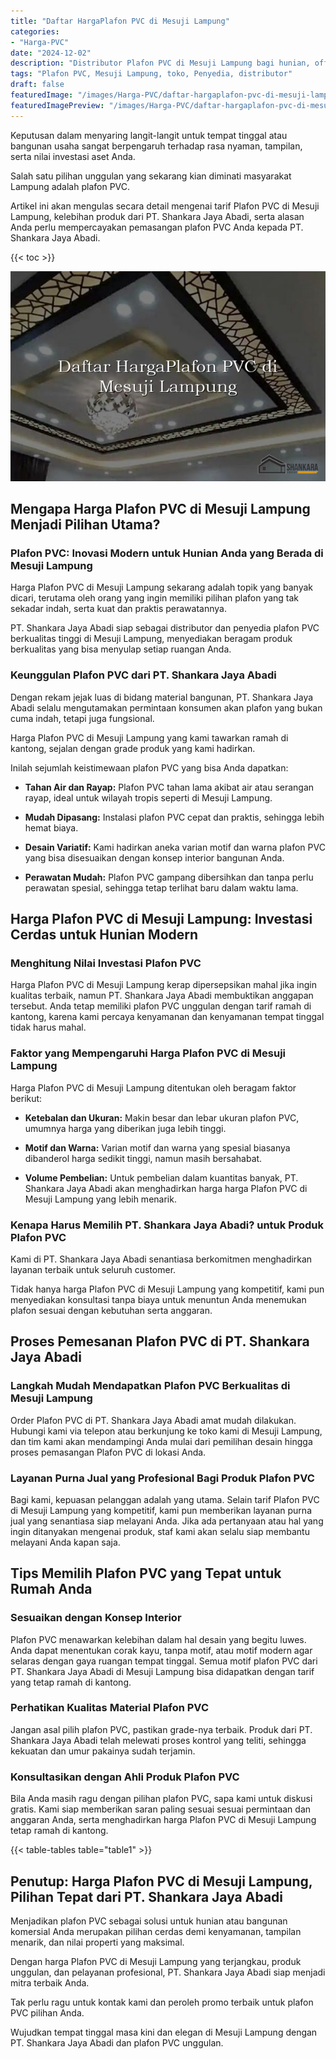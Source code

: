 ```yaml
---
title: "Daftar HargaPlafon PVC di Mesuji Lampung"
categories:
- "Harga-PVC"
date: "2024-12-02"
description: "Distributor Plafon PVC di Mesuji Lampung bagi hunian, office, serta gerai. Material berkualitas, beragam motif, variasi warna elegan, beserta layanan penempatan dikerjakan oleh tim berpengalaman dan jaminan resmi!|Jasa penjualan Plafon PVC di Mesuji Lampung untuk keperluan tempat tinggal, office, maupun toko, dengan produk berkualitas dan pemasangan oleh tenaga ahli berpengalaman dan jaminan resmi.|Alternatif Plafon PVC di Mesuji Lampung yang terbukti untuk tempat tinggal, kantor, serta toko, dengan material unggulan dan penempatan oleh tim profesional serta kepastian resmi.|Penyediaan Plafon PVC di Mesuji Lampung untuk rumah, kantor, dan gerai, dengan produk berkualitas dan instalasi ditangani oleh tenaga ahli ahli, dilengkapi beserta garansi resmi.}"
tags: "Plafon PVC, Mesuji Lampung, toko, Penyedia, distributor"
draft: false
featuredImage: "/images/Harga-PVC/daftar-hargaplafon-pvc-di-mesuji-lampung.png"
featuredImagePreview: "/images/Harga-PVC/daftar-hargaplafon-pvc-di-mesuji-lampung.png"
---
```


Keputusan dalam menyaring langit-langit untuk tempat tinggal atau bangunan usaha sangat berpengaruh terhadap rasa nyaman, tampilan, serta nilai investasi aset Anda.

Salah satu pilihan unggulan yang sekarang kian diminati masyarakat Lampung adalah plafon PVC.

Artikel ini akan mengulas secara detail mengenai tarif Plafon PVC di Mesuji Lampung, kelebihan produk dari PT. Shankara Jaya Abadi, serta alasan Anda perlu mempercayakan pemasangan plafon PVC Anda kepada PT. Shankara Jaya Abadi.

{{< toc >}}

![Daftar HargaPlafon PVC di Mesuji Lampung](/images/Harga-PVC/Daftar-HargaPlafon-PVC-di-Mesuji-Lampung.png)

## Mengapa Harga Plafon PVC di Mesuji Lampung Menjadi Pilihan Utama?

### Plafon PVC: Inovasi Modern untuk Hunian Anda yang Berada di Mesuji Lampung

Harga Plafon PVC di Mesuji Lampung sekarang adalah topik yang banyak dicari, terutama oleh orang yang ingin memiliki pilihan plafon yang tak sekadar indah, serta kuat dan praktis perawatannya.

PT. Shankara Jaya Abadi siap sebagai distributor dan penyedia plafon PVC berkualitas tinggi di Mesuji Lampung, menyediakan beragam produk berkualitas yang bisa menyulap setiap ruangan Anda.

### Keunggulan Plafon PVC dari PT. Shankara Jaya Abadi

Dengan rekam jejak luas di bidang material bangunan, PT. Shankara Jaya Abadi selalu mengutamakan permintaan konsumen akan plafon yang bukan cuma indah, tetapi juga fungsional.

Harga Plafon PVC di Mesuji Lampung yang kami tawarkan ramah di kantong, sejalan dengan grade produk yang kami hadirkan.

Inilah sejumlah keistimewaan plafon PVC yang bisa Anda dapatkan:

- **Tahan Air dan Rayap:** Plafon PVC tahan lama akibat air atau serangan rayap, ideal untuk wilayah tropis seperti di Mesuji Lampung.

- **Mudah Dipasang:** Instalasi plafon PVC cepat dan praktis, sehingga lebih hemat biaya.

- **Desain Variatif:** Kami hadirkan aneka varian motif dan warna plafon PVC yang bisa disesuaikan dengan konsep interior bangunan Anda.

- **Perawatan Mudah:** Plafon PVC gampang dibersihkan dan tanpa perlu perawatan spesial, sehingga tetap terlihat baru dalam waktu lama.

## Harga Plafon PVC di Mesuji Lampung: Investasi Cerdas untuk Hunian Modern

### Menghitung Nilai Investasi Plafon PVC

Harga Plafon PVC di Mesuji Lampung kerap dipersepsikan mahal jika ingin kualitas terbaik, namun PT. Shankara Jaya Abadi membuktikan anggapan tersebut. Anda tetap memiliki plafon PVC unggulan dengan tarif ramah di kantong, karena kami percaya kenyamanan dan kenyamanan tempat tinggal tidak harus mahal.

### Faktor yang Mempengaruhi Harga Plafon PVC di Mesuji Lampung

Harga Plafon PVC di Mesuji Lampung ditentukan oleh beragam faktor berikut:

- **Ketebalan dan Ukuran:** Makin besar dan lebar ukuran plafon PVC, umumnya harga yang diberikan juga lebih tinggi.

- **Motif dan Warna:** Varian motif dan warna yang spesial biasanya dibanderol harga sedikit tinggi, namun masih bersahabat.

- **Volume Pembelian:** Untuk pembelian dalam kuantitas banyak, PT. Shankara Jaya Abadi akan menghadirkan harga harga Plafon PVC di Mesuji Lampung yang lebih menarik.

### Kenapa Harus Memilih PT. Shankara Jaya Abadi? untuk Produk Plafon PVC

Kami di PT. Shankara Jaya Abadi senantiasa berkomitmen menghadirkan layanan terbaik untuk seluruh customer.

Tidak hanya harga Plafon PVC di Mesuji Lampung yang kompetitif, kami pun menyediakan konsultasi tanpa biaya untuk menuntun Anda menemukan plafon sesuai dengan kebutuhan serta anggaran.

## Proses Pemesanan Plafon PVC di PT. Shankara Jaya Abadi

### Langkah Mudah Mendapatkan Plafon PVC Berkualitas di Mesuji Lampung

Order Plafon PVC di PT. Shankara Jaya Abadi amat mudah dilakukan. Hubungi kami via telepon atau berkunjung ke toko kami di Mesuji Lampung, dan tim kami akan mendampingi Anda mulai dari pemilihan desain hingga proses pemasangan Plafon PVC di lokasi Anda.

### Layanan Purna Jual yang Profesional Bagi Produk Plafon PVC

Bagi kami, kepuasan pelanggan adalah yang utama. Selain tarif Plafon PVC di Mesuji Lampung yang kompetitif, kami pun memberikan layanan purna jual yang senantiasa siap melayani Anda. Jika ada pertanyaan atau hal yang ingin ditanyakan mengenai produk, staf kami akan selalu siap membantu melayani Anda kapan saja.

## Tips Memilih Plafon PVC yang Tepat untuk Rumah Anda

### Sesuaikan dengan Konsep Interior

Plafon PVC menawarkan kelebihan dalam hal desain yang begitu luwes. Anda dapat menentukan corak kayu, tanpa motif, atau motif modern agar selaras dengan gaya ruangan tempat tinggal. Semua motif plafon PVC dari PT. Shankara Jaya Abadi di Mesuji Lampung bisa didapatkan dengan tarif yang tetap ramah di kantong.

### Perhatikan Kualitas Material Plafon PVC

Jangan asal pilih plafon PVC, pastikan grade-nya terbaik. Produk dari PT. Shankara Jaya Abadi telah melewati proses kontrol yang teliti, sehingga kekuatan dan umur pakainya sudah terjamin.

### Konsultasikan dengan Ahli Produk Plafon PVC

Bila Anda masih ragu dengan pilihan plafon PVC, sapa kami untuk diskusi gratis. Kami siap memberikan saran paling sesuai sesuai permintaan dan anggaran Anda, serta menghadirkan harga Plafon PVC di Mesuji Lampung tetap ramah di kantong.

{{< table-tables table="table1" >}}

## Penutup: Harga Plafon PVC di Mesuji Lampung, Pilihan Tepat dari PT. Shankara Jaya Abadi

Menjadikan plafon PVC sebagai solusi untuk hunian atau bangunan komersial Anda merupakan pilihan cerdas demi kenyamanan, tampilan menarik, dan nilai properti yang maksimal.

Dengan harga Plafon PVC di Mesuji Lampung yang terjangkau, produk unggulan, dan pelayanan profesional, PT. Shankara Jaya Abadi siap menjadi mitra terbaik Anda.

Tak perlu ragu untuk kontak kami dan peroleh promo terbaik untuk plafon PVC pilihan Anda.

Wujudkan tempat tinggal masa kini dan elegan di Mesuji Lampung dengan PT. Shankara Jaya Abadi dan plafon PVC unggulan.
